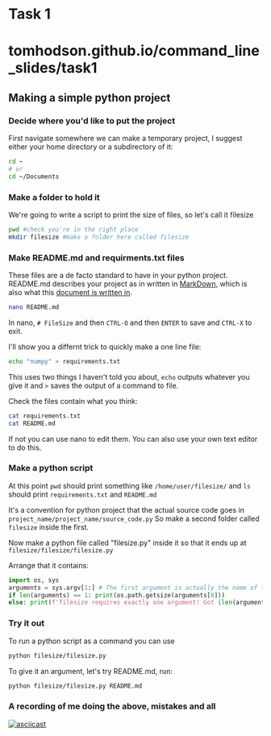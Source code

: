 # Task 1 
# tomhodson.github.io/command_line_slides/task1
## Making a simple python project

### Decide where you'd like to put the project
First navigate somewhere we can make a temporary project, I suggest either your home directory or a subdirectory of it:
```bash
cd ~
# or
cd ~/Documents
```

### Make a folder to hold it
We're going to write a script to print the size of files, so let's call it filesize
```bash
pwd #check you're in the right place
mkdir filesize #make a folder here called filesize
```

### Make README.md and requirments.txt files
These files are a de facto standard to have in your python project. README.md describes your project as in written in [MarkDown][MD], which is also what this [document is written in](task1.md).

```bash
nano README.md
```
In nano, `# FileSize` and then `CTRL-O` and then `ENTER` to save and `CTRL-X` to exit.

I'll show you a differnt trick to quickly make a one line file:
```bash
echo "numpy" > requirements.txt
```
This uses two things I haven't told you about, `echo` outputs whatever you give it and `>` saves the output of a command to file.

Check the files contain what you think:
```bash
cat requirements.txt
cat README.md
```
If not you can use nano to edit them. You can also use your own text editor to do this.

### Make a python script 
At this point `pwd` should print something like `/home/user/filesize/` and `ls` should print `requirements.txt` and `README.md`

It's a convention for python project that the actual source code goes in `project_name/project_name/source_code.py`
So make a second folder called `filesize` inside the first.

Now make a python file called "filesize.py" inside it so that it ends up at `filesize/filesize/filesize.py`

Arrange that it contains:
```python
import os, sys
arguments = sys.argv[1:] # The first argument is actually the name of the script
if len(arguments) == 1: print(os.path.getsize(arguments[0]))
else: print(f'filesize requires exactly one argument! Got {len(arguments)}')
```

### Try it out
To run a python script as a command you can use
```bash
python filesize/filesize.py
```
To give it an argument, let's try README.md, run:
```bash
python filesize/filesize.py README.md
```

### A recording of me doing the above, mistakes and all
[![asciicast](https://asciinema.org/a/466633.svg)](https://asciinema.org/a/466633)


[MD]: https://docs.github.com/en/get-started/writing-on-github/getting-started-with-writing-and-formatting-on-github/basic-writing-and-formatting-syntax
